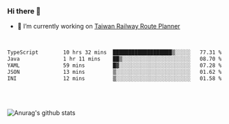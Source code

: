 ### Hi there 👋

- 🔭 I’m currently working on [Taiwan Railway Route Planner](https://github.com/Taiwan-Railway-Route-Planner)

<br/>

<!--START_SECTION:waka-->

```txt
TypeScript        10 hrs 32 mins  ███████████████████▒░░░░░   77.31 %
Java              1 hr 11 mins    ██▒░░░░░░░░░░░░░░░░░░░░░░   08.70 %
YAML              59 mins         █▓░░░░░░░░░░░░░░░░░░░░░░░   07.28 %
JSON              13 mins         ▒░░░░░░░░░░░░░░░░░░░░░░░░   01.62 %
INI               12 mins         ▒░░░░░░░░░░░░░░░░░░░░░░░░   01.58 %
```

<!--END_SECTION:waka-->

<br/>
<br/>

![Anurag's github stats](https://github-readme-stats.vercel.app/api?username=DepickereSven&show_icons=true&theme=tokyonight)



<!--
**DepickereSven/DepickereSven** is a ✨ _special_ ✨ repository because its `README.md` (this file) appears on your GitHub profile.

Here are some ideas to get you started:

- 🔭 I’m currently working on ...
- 🌱 I’m currently learning ...
- 👯 I’m looking to collaborate on ...
- 🤔 I’m looking for help with ...
- 💬 Ask me about ...
- 📫 How to reach me: ...
- 😄 Pronouns: ...
- ⚡ Fun fact: ...
-->

